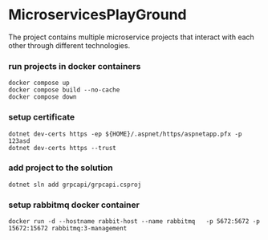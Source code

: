 # MicroservicesPlayGround
The project contains multiple microservice projects that interact with each other through different technologies.


### run projects in docker containers
```
docker compose up
docker compose build --no-cache
docker compose down
```

### setup certificate
```
dotnet dev-certs https -ep ${HOME}/.aspnet/https/aspnetapp.pfx -p 123asd
dotnet dev-certs https --trust
```

### add project to the solution
```
dotnet sln add grpcapi/grpcapi.csproj 
```

### setup rabbitmq docker container
```
docker run -d --hostname rabbit-host --name rabbitmq   -p 5672:5672 -p 15672:15672 rabbitmq:3-management
```